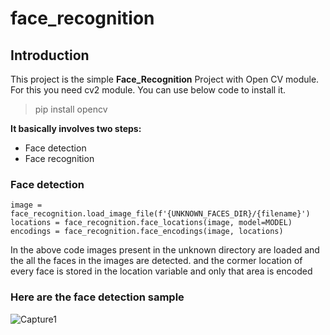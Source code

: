 # face_recognition
## Introduction

This project is the simple **Face_Recognition** Project with Open CV module.
For this you need cv2 module. You can use below code to install it.
> pip install opencv

**It basically involves two steps:**
* Face detection
* Face recognition

### Face detection
~~~
image = face_recognition.load_image_file(f'{UNKNOWN_FACES_DIR}/{filename}')
locations = face_recognition.face_locations(image, model=MODEL)
encodings = face_recognition.face_encodings(image, locations)
~~~

In the above code images present in the unknown directory are loaded and the all the faces in the images are detected.
and the cormer location of every face is stored in the location variable and only that area is encoded 

### Here are the face detection sample 
![Capture1](https://user-images.githubusercontent.com/56600948/84247186-55368f00-ab25-11ea-9b8c-3f55e93f7b87.PNG)
